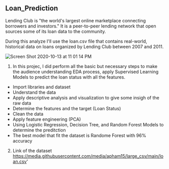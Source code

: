 ## **Loan_Prediction**

Lending Club is "the world's largest online marketplace connecting borrowers and investors." It is a peer-to-peer lending network that open sources some of its loan data to the community.

During this analyze I'll use the loan.csv file that contains real-world, historical data on loans organized by Lending Club between 2007 and 2011.

![Screen Shot 2020-10-13 at 11 01 14 PM](https://user-images.githubusercontent.com/63126292/95942130-01280980-0da8-11eb-88a8-cfa750120469.png)

1. In this projec, I did perform all the basic but necessary steps to make the audience understanding EDA process, apply Supervised Learning Models to predict the loan status with all the features.

* Import libraries and dataset
* Understand the data
* Apply descriptive analysis and visualization to give some insigh of the raw data
* Determine the features and the target (Loan Status)
* Clean the data 
* Apply feature engineering (PCA)
* Using Logistic Regression, Decision Tree, and Random Forest Models to determine the preditction
* The best model that fit the dataset is Randome Forest with 96% accuracy

2. Link of the dataset 
https://media.githubusercontent.com/media/apham15/large_csv/main/loan.csv'
